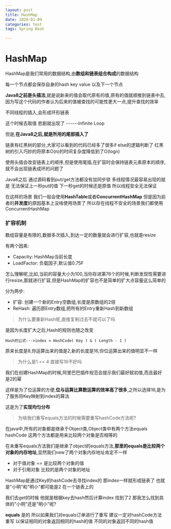 ```yaml
---
layout: post
title: HashMap
date: 2020-01-09
categories: test
tags: Spring Boot

---
```


# HashMap

HashMap是我们常用的数据结构,由**数组和链表组合构成**的数据结构

每一个节点都会保存自身的hash key value 以及下一个节点

**Java8之前是头插法**,就是说新来的值会取代原有的值,原有的值就顺推到链表中去,因为写这个代码的作者认为后来的值被查找的可能性更大一点,提升查找的效率

不同线程的插入,会形成环形链表

这个时候去取值 悲剧就出现了 ------Infinite Loop

但是,**在Java8之后,就是所用的尾部插入了**

链表有红黑树的部分,大家可以看到的代码已经多了很多if else的逻辑判断了 红黑树的引入巧妙的将原本O(n)的时间复杂度降低到了O(logn)

使用头插会改变链表上的顺序,但是使用尾插,在扩容时会保持链表元素原本的顺序,就不会出现链表成环的问题了

Java8之后 通过源码看到put/get方法都没有加同步锁 多线程情况最容易出现的就是 无法保证上一秒put的值 下一秒get的时候还是原值 所以线程安全无法保证

在这样的场景 我们一般会使用**HashTable**或者**ConcurrentHashMap** 但是因为前者的**并发度**的原因基本上没啥使用场景了 所以存在线程不安全的场景我们都使用ConcurrentHashMap

### 扩容机制

数组容量是有限的,数据多次插入,到达一定的数量就会进行扩容,也就是resize

有两个因素:

- Capacity: HashMap当前长度
- LoadFactor: 负载因子,默认值0.75F

怎么理解呢,比如,当前的容量大小为100,当你存进第76个的时候,判断发现性需要进行resize,那就进行扩容,但是HashMap的扩容也不是简单的扩大点容量这么简单的

分为两步:

- 扩容: 创建一个新的Entry空数组,长度是原数组的2倍
- ReHash: 遍历原Entry数组,把所有的Entry重新Hash到新数组

> 为什么要重新Hash呢,直接复制过去不就可以了吗

是因为长度扩大之后,Hash的规则也随之改变

````
Hash的公式--->index = HashCode( Key ) & ( Length - 1 )
````

原来长度是8,你运算出来的值是2,新的长度是16,你位运算出来的值明显不一样

> 为什么是1 << 4 直接写16不好吗

我们在创建HashMap的时候,阿里巴巴插件规范会提示我们最好赋初值,而且最好是2的幂

这样是为了位运算的方便,**位与运算比算数运算的效率高了很多**,之所以选择16,是为了服务将Key映射到index的算法

这是为了**实现均匀分布**

> 为啥我们重写equals方法的时候需要重写hashCode方法呢?

在java中,所有的对象都是继承于Object类,Object类中有两个方法equals hashCode 这两个方法都是用来比较两个对象是否相等的

在未重写equals方法我们是继承了object的equals方法,**那里的equals是比较两个对象的内存地址**,显然我们new了两个对象内存地址肯定不一样

- 对于值对象 == 是比较两个对象的值
- 对于引用对象 比较的是两个对象的地址

HashMap是通过Key的hashCode去寻找index的 那index一样就形成链表了 也就是"小明"和"明小"都可能是2 在一个链表上的

我们去get的时候 他就是根据key去hash然后计算index 找到了2 那我怎么找到具体的"小明"还是"明小"呢?

**equals** 是的 所以如果我们对equals订单进行了重写 建议一定对hashCode方法重写 以保证相同的对象返回相同的hash的值 不同的对象返回不同的hash值









